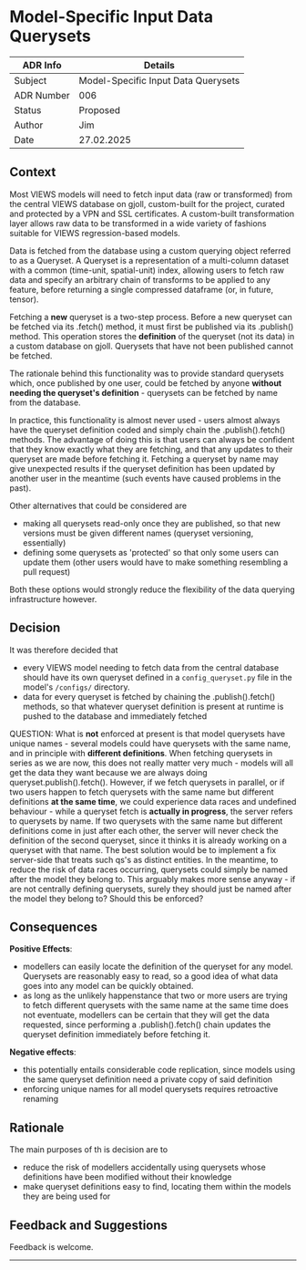 # Model-Specific Input Data Querysets

| ADR Info            | Details                             |
|---------------------|-------------------------------------|
| Subject             | Model-Specific Input Data Querysets |
| ADR Number          | 006                                 |
| Status              | Proposed                            |
| Author              | Jim                                 |
| Date                | 27.02.2025                          |

## Context
Most VIEWS models will need to fetch input data (raw or transformed) from the central VIEWS database on gjoll, custom-built for the project, curated and protected by a VPN and SSL certificates. A custom-built transformation layer allows raw data to be transformed in a wide variety of fashions suitable for VIEWS regression-based models.

Data is fetched from the database using a custom querying object referred to as a Queryset. A Queryset is a representation of a multi-column dataset with a common (time-unit, spatial-unit) index, allowing users to fetch raw data and specify an arbitrary chain of transforms to be applied to any feature, before returning a single compressed dataframe (or, in future, tensor).

Fetching a **new** queryset is a two-step process. Before a new queryset can be fetched via its .fetch() method, it must first be published via its .publish() method. This operation stores the **definition** of the queryset (not its data) in a custom database on gjoll. Querysets that have not been published cannot be fetched.

The rationale behind this functionality was to provide standard querysets which, once published by one user, could be fetched by anyone **without needing the queryset's definition** - querysets can be fetched by name from the database.

In practice, this functionality is almost never used - users almost always have the queryset definition coded and simply chain the .publish().fetch() methods. The advantage of doing this is that users can always be confident that they know exactly what they are fetching, and that any updates to their queryset are made before fetching it. Fetching a queryset by name may give unexpected results if the queryset definition has been updated by another user in the meantime (such events have caused problems in the past).

Other alternatives that could be considered are
- making all querysets read-only once they are published, so that new versions must be given different names (queryset versioning, essentially)
- defining some querysets as 'protected' so that only some users can update them (other users would have to make something resembling a pull request)

Both these options would strongly reduce the flexibility of the data querying infrastructure however.

## Decision
It was therefore decided that 
- every VIEWS model needing to fetch data from the central database should have its own queryset defined in a `config_queryset.py` file in the model's `/configs/` directory.
- data for every queryset is fetched by chaining the .publish().fetch() methods, so that whatever queryset definition is present at runtime is pushed to the database and immediately fetched 

QUESTION: What is **not** enforced at present is that model querysets have unique names - several models could have querysets with the same name, and in principle with **different definitions**. When fetching querysets in series as we are now, this does not really matter very much - models will all get the data they want because we are always doing queryset.publish().fetch(). However, if we fetch querysets in parallel, or if two users happen to fetch querysets with the same name but different definitions **at the same time**, we could experience data races and undefined behaviour - while a queryset fetch is **actually in progress**, the server refers to querysets by name. If two querysets with the same name but different definitions come in just after each other, the server will never check the definition of the second queryset, since it thinks it is already working on a queryset with that name.
The best solution would be to implement a fix server-side that treats such qs's as distinct entities. 
In the meantime, to reduce the risk of data races occurring, querysets could simply be named after the model they belong to. This arguably makes more sense anyway - if are not centrally defining querysets, surely they should just be named after the model they belong to? Should this be enforced?

## Consequences
**Positive Effects**:
- modellers can easily locate the definition of the queryset for any model. Querysets are reasonably easy to read, so a good idea of what data goes into any model can be quickly obtained.
- as long as the unlikely happenstance that two or more users are trying to fetch different querysets with the same name at the same time does not eventuate, modellers can be certain that they will get the data requested, since performing a .publish().fetch() chain updates the queryset definition immediately before fetching it.

**Negative effects**:
- this potentially entails considerable code replication, since models using the same queryset definition need a private copy of said definition
- enforcing unique names for all model querysets requires retroactive renaming

## Rationale
The main purposes of th is decision are to 
- reduce the risk of modellers accidentally using querysets whose definitions have been modified without their knowledge
- make queryset definitions easy to find, locating them within the models they are being used for

## Feedback and Suggestions
Feedback is welcome.

---
